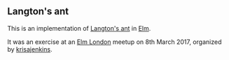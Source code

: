 ## Langton's ant

This is an implementation of [Langton's ant](https://en.wikipedia.org/wiki/Langton's_ant) in [Elm](http://elm-lang.org).

It was an exercise at an [Elm London](https://www.meetup.com/Elm-London-Meetup/) meetup on 8th March 2017, organized by [krisajenkins](https://github.com/krisajenkins).

